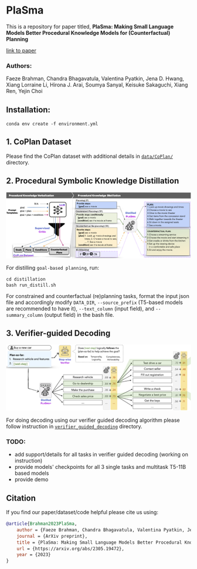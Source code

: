 # PlaSma
This is a repository for paper titled, **PlaSma: Making Small Language Models Better Procedural Knowledge Models for (Counterfactual) Planning**

[link to paper](https://arxiv.org/abs/2305.19472)

### Authors:
Faeze Brahman, Chandra Bhagavatula, Valentina Pyatkin, Jena D. Hwang, Xiang Lorraine Li, Hirona J. Arai, Soumya Sanyal, Keisuke Sakaguchi, Xiang Ren, Yejin Choi


## Installation:
```
conda env create -f environment.yml
```

## 1. CoPlan Dataset
Please find the CoPlan dataset with additional details in [`data/CoPlan/`](https://github.com/allenai/PlaSma/tree/main/data/CoPlan) directory.

## 2. Procedural Symbolic Knowledge Distillation
![](https://github.com/allenai/PlaSma/blob/main/procedural_skd_overview.png?raw=true)

For distilling `goal-based planning`, run:

```
cd distillation
bash run_distill.sh
```

For constrained and counterfactual (re)planning tasks, format the input json file and accordingly modify `DATA_DIR`, `--source_prefix` (T5-based models are recommended to have it), `--text_column` (input field), and `--summary_column` (output field) in the bash file.

## 3. Verifier-guided Decoding
![](https://github.com/allenai/PlaSma/blob/main/verifier_guided_dec.png?raw=true)

For doing decoding using our verifier guided decoding algorithm please follow instruction in [`verifier_guided_decoding`](https://github.com/allenai/PlaSma/tree/main/verifier_guided_decoding) directory.


### TODO:
- add support/details for all tasks in verifier guided decoding (working on instruction)
- provide models' checkpoints for all 3 single tasks and multitask T5-11B based models
- provide demo


## Citation 
If you find our paper/dataset/code helpful please cite us using:

```bib
@article{Brahman2023PlaSma,
    author = {Faeze Brahman, Chandra Bhagavatula, Valentina Pyatkin, Jena D. Hwang, Xiang Lorraine Li, Hirona J. Arai, Soumya Sanyal, Keisuke Sakaguchi, Xiang Ren, Yejin Choi},
    journal = {ArXiv preprint},
    title = {PlaSma: Making Small Language Models Better Procedural Knowledge Models for (Counterfactual) Planning},
    url = {https://arxiv.org/abs/2305.19472},
    year = {2023}
}
```




